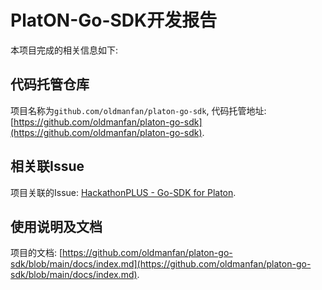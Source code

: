 # PlatON-Go-SDK开发报告

本项目完成的相关信息如下:

## 代码托管仓库

项目名称为`github.com/oldmanfan/platon-go-sdk`, 代码托管地址: [https://github.com/oldmanfan/platon-go-sdk](https://github.com/oldmanfan/platon-go-sdk).

## 相关联Issue

项目关联的Issue: [HackathonPLUS - Go-SDK for Platon](https://github.com/AlayaNetwork/Developer-Events/issues/7).

## 使用说明及文档

项目的文档: [https://github.com/oldmanfan/platon-go-sdk/blob/main/docs/index.md](https://github.com/oldmanfan/platon-go-sdk/blob/main/docs/index.md).